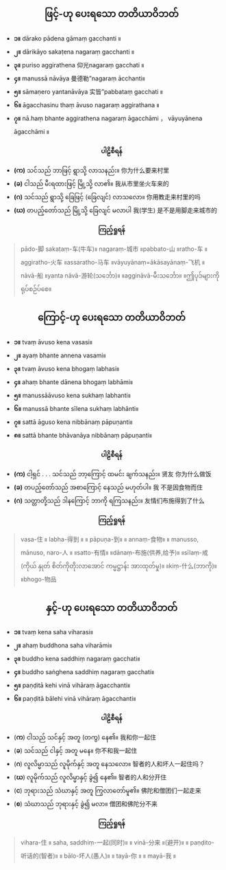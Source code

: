 ## <center>ဖြင့်-ဟု ပေးရသော တတိယာဝိဘတ်</center>
- **၁။** dārako pādena gāmaṃ gacchanti ။ 
- **၂။** dārikāyo sakaṭena nagaraṃ gacchanti ။
- **၃။** puriso aggirathena 仰光nagaraṃ gacchati ။
- **၄။**  manussā nāvāya 曼德勒”nagaraṃ ācchanti။
- **၅။** sāmaṇero yantanāvāya 实皆”pabbataṃ gacchati ။ 
- **၆။** āgacchasinu thaṃ āvuso nagaraṃ aggirathana ။ 
- **၇။** nā.haṃ bhante aggirathena nagaraṃ āgacchāmi ， vāyuyānena āgacchāmi ။ 

**<center>ပါဠိစီရန်</center>**
- **(က)** သင်သည် ဘာဖြင့် ရွာသို့ လာသနည်း။ 你为什么要来村里
- **(ခ)** ငါသည် မီးရထားဖြင့် မြို့သို့ လာ၏။ 我从市里坐火车来的
- **(ဂ)** သင်သည် ရွာသို့ ခြေဖြင့် (ခြေလျင်) လာသလော။ 你用教走来村里的吗
- **(ဃ)** တပည့်တော်သည် မြို့သို့ ခြေလျင် မလာပါ 我(学生) 是不是用脚走来城市的


**<center>ကြည့်ရှုရန်</center>**
>pādo-脚 sakaṭaṃ-车(牛车)။ nagaraṃ-城市 ။pabbato-山 ။ratho-车 ။aggiratho-火车 ။assaratho-马车 ။vāyuyānaṃ=ākāsayānaṃ-飞机 ။nāvā-船 ။yanta nāvā-游轮(သင်္ဘော)။ ။aggināvā-မီးသင်္ဘော။ ။ဤပုဒ်များကို ရုပ်စဉ်ပ်စေ။

## <center>ကြောင့်-ဟု ပေးရသော တတိယာဝိဘတ်</center>
- **၁။** tvaṃ āvuso kena vasasi။ 
- **၂။** ayaṃ bhante annena vasami။ 
- **၃။** tvaṃ āvuso kena bhogaṃ labhasi။
- **၄။** ahaṃ bhante dānena bhogaṃ labhāmi။ 
- **၅။** manussāāvuso kena sukhaṃ labhanti။ 
- **၆။** manussā bhante sīlena sukhaṃ labhānti။
- **၇။** sattā āguso kena nibbānaṃ pāpuṇanti။ 
- **၈။** sattā bhante bhāvanāya nibbānaṃ pāpuṇanti။

**<center>ပါဠိစီရန်</center>**
- **(က)** ငါ့ရှင် . . .  သင်သည် ဘာ့ကြောင့် ထမင်း ချက်သနည်း။ 贤友 你为什么做饭
- **(ခ)** တပည့်တော်သည် အစာကြောင့် နေသည် မဟုတ်ပါ။ 我 不是因食物而住
- **(ဂ)** သတ္တာတို့သည် ဒါနကြောင့် ဘာကို ရကြသနည်း။ 友情们布施得到了什么

**<center>ကြည့်ရှုရန်</center>**
>vasa-住 ။ labha-得到 ။ ။ pāpuṇa-到။ ။ annaṃ-食物။ ။ manusso, mānuso, naro-人 ။ ။satto-有情။ ။dānaṃ-布施(供养,给予)။ ။sīlaṃ-戒(ကိုယ် နှုတ် စိတ်ကိုတိုးလာအောင် ကမ္မဋ္ဌာန်း အားထုတ်မှု)။ ။kiṃ-什么(ဘာကို)။ ။bhogo-物品

## <center>နှင့်-ဟု ပေးရသော တတိယာဝိဘတ်</center>
- **၁။** tvaṃ kena saha viharasi။ 
- **၂။** ahaṃ buddhona saha viharāmi။ 
- **၃။** buddho kena saddhiṃ nagaraṃ gacchati။
- **၄။** buddho saṅghena saddhiṃ nagaraṃ gacchati။ 
- **၅။** paṇḍitā kehi vinā vihāraṃ āgacchanti။ 
- **၆။** paṇḍitā bālehi vinā vihāraṃ āgacchanti။

**<center>ပါဠိစီရန်</center>**
- (**က**) ငါသည် သင်နှင့် အတူ (တကွ) နေ၏။ 我和你一起住
- (**ခ**) သင်သည် ငါနှင့် အတူ မနေ။ 你不和我一起住
- (**ဂ**) လူလိမ္မာသည် လူမိုက်နှင့် အတူ နေသလော။ 智者的人和坏人一起住吗？
- (**ဃ**) လူမိုက်သည် လူလိမ္မာနှင့် ခွဲ၍ နေ၏။ 智者的人和分开住
- (**င**) ဘုရားသည် သံဃာနှင့် အတူ ကြွလာတော်မူ၏။ 佛陀和僧团们一起走来
- (**စ**) သံဃာသည် ဘုရားနှင့် ခွဲ၍ မလာ။ 僧团和佛陀分不来

**<center>ကြည့်ရှုရန်</center>**
>vihara-住 ။ saha, saddhiṃ-一起(同时)။ ။ vinā-分来 ။(避开)။ ။ paṇḍito-听话的(智者)။ ။ bālo-坏人(愚人)။ ။ tayā-你 ။ ။ mayā-我 ။